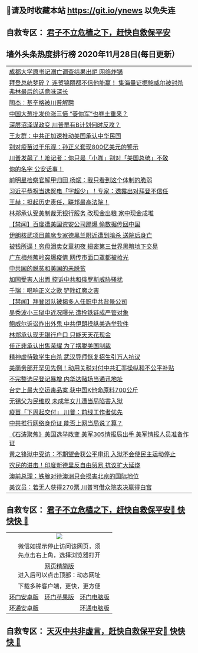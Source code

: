 ## 📩请及时收藏本站 https://git.io/ynews 以免失连</a>
## 自救专区： [君子不立危樯之下，赶快自救保平安 ](https://github.com/pwgy/td/blob/master/README.md)

## 墙外头条热度排行榜 2020年11月28日(每日更新）

 <table>
<tr><td colspan="2" align="left"><a href="https://zmggpisw.xlohf.cyou/?name=c1249998&key=pzykfwejorbvjhqc&from=gy2">成都大学原书记溺亡调查结果出炉 网络炸锅</a></td></tr>
<tr><td colspan="2" align="left"><a href="https://zmggpisw.xlohf.cyou/?name=c1249953&key=pzykfwejorbvjhqc&from=gy2">拜登总统梦碎？ 连贺锦丽都不信他能赢！ 集海量证据鲍威尔被封杀 弗林最后的话意味深长</a></td></tr>
<tr><td colspan="2" align="left"><a href="https://zmggpisw.xlohf.cyou/?name=c1250042&key=pzykfwejorbvjhqc&from=gy2">陶杰：基辛格被川普解聘</a></td></tr>
<tr><td colspan="2" align="left"><a href="https://zmggpisw.xlohf.cyou/?name=c1250000&key=pzykfwejorbvjhqc&from=gy2">中国大葱批发价涨三倍 “姜你军”也卷土重来？</a></td></tr>
<tr><td colspan="2" align="left"><a href="https://zmggpisw.xlohf.cyou/?name=c1250032&key=pzykfwejorbvjhqc&from=gy2">深层沼泽谋政变 川普早有B计划何时反攻？</a></td></tr>
<tr><td colspan="2" align="left"><a href="https://zmggpisw.xlohf.cyou/?name=c1249956&key=pzykfwejorbvjhqc&from=gy2">王友群：中共正加速推动美国承认中华民国</a></td></tr>
<tr><td colspan="2" align="left"><a href="https://zmggpisw.xlohf.cyou/?name=c1250001&key=pzykfwejorbvjhqc&from=gy2">别对疫苗过于乐观：孙正义套现800亿美元的警示</a></td></tr>
<tr><td colspan="2" align="left"><a href="https://zmggpisw.xlohf.cyou/?name=c1249952&key=pzykfwejorbvjhqc&from=gy2">川普发飙了！呛记者：你只是「小咖」别对「美国总统」不敬</a></td></tr>
<tr><td colspan="2" align="left"><a href="https://zmggpisw.xlohf.cyou/?name=c1250007&key=pzykfwejorbvjhqc&from=gy2">你的名字 公安话事！</a></td></tr>
<tr><td colspan="2" align="left"><a href="https://zmggpisw.xlohf.cyou/?name=c1249997&key=pzykfwejorbvjhqc&from=gy2">前明星检察官解甲归田 杨斌：我只看到这个体制的脆弱</a></td></tr>
<tr><td colspan="2" align="left"><a href="https://zmggpisw.xlohf.cyou/?name=c1249954&key=pzykfwejorbvjhqc&from=gy2">习近平恭祝当选贺电「字超少」！专家：透露出对拜登不信任</a></td></tr>
<tr><td colspan="2" align="left"><a href="https://zmggpisw.xlohf.cyou/?name=c1250005&key=pzykfwejorbvjhqc&from=gy2">王赫：担起历史责任，联邦最高法院！</a></td></tr>
<tr><td colspan="2" align="left"><a href="https://zmggpisw.xlohf.cyou/?name=c1249973&key=pzykfwejorbvjhqc&from=gy2">林郑承认受美制裁无银行服务 改现金出粮 家中现金成堆</a></td></tr>
<tr><td colspan="2" align="left"><a href="https://zmggpisw.xlohf.cyou/?name=c1249983&key=pzykfwejorbvjhqc&from=gy2">【禁闻】百度遭美国资安公司踢爆 偷数据传回中国</a></td></tr>
<tr><td colspan="2" align="left"><a href="https://zmggpisw.xlohf.cyou/?name=c1249974&key=pzykfwejorbvjhqc&from=gy2">伊朗核武项目首席专家德黑兰附近遭到暗杀 送院后身亡</a></td></tr>
<tr><td colspan="2" align="left"><a href="https://zmggpisw.xlohf.cyou/?name=c1249951&key=pzykfwejorbvjhqc&from=gy2">被钱所逼！穷母泪卖女童初夜 揭密第三世界黑暗地下交易</a></td></tr>
<tr><td colspan="2" align="left"><a href="https://zmggpisw.xlohf.cyou/?name=c1249995&key=pzykfwejorbvjhqc&from=gy2">广东梅州蕉岭突爆疫情 网传市面口罩都被抢光</a></td></tr>
<tr><td colspan="2" align="left"><a href="https://zmggpisw.xlohf.cyou/?name=c1250041&key=pzykfwejorbvjhqc&from=gy2">中共国的脱贫和美国的未脱贫</a></td></tr>
<tr><td colspan="2" align="left"><a href="https://zmggpisw.xlohf.cyou/?name=c1250036&key=pzykfwejorbvjhqc&from=gy2">加国受害人出面 控诉中共和俄罗斯威胁骚扰</a></td></tr>
<tr><td colspan="2" align="left"><a href="https://zmggpisw.xlohf.cyou/?name=c1250009&key=pzykfwejorbvjhqc&from=gy2">千瑞：唱响正义之歌  铲除红魔之害</a></td></tr>
<tr><td colspan="2" align="left"><a href="https://zmggpisw.xlohf.cyou/?name=c1249984&key=pzykfwejorbvjhqc&from=gy2">【禁闻】拜登团队被揭多人任职中共背景公司</a></td></tr>
<tr><td colspan="2" align="left"><a href="https://zmggpisw.xlohf.cyou/?name=c1249981&key=pzykfwejorbvjhqc&from=gy2">吴秀波小三狱中近况曝光 遭拴铁链成严管对象</a></td></tr>
<tr><td colspan="2" align="left"><a href="https://zmggpisw.xlohf.cyou/?name=c1249950&key=pzykfwejorbvjhqc&from=gy2">鲍威尔诉讼炸出外鬼 中共伊朗操纵美选举软件</a></td></tr>
<tr><td colspan="2" align="left"><a href="https://zmggpisw.xlohf.cyou/?name=c1249947&key=pzykfwejorbvjhqc&from=gy2">林郑承认现无银行户口 只能天天花现金</a></td></tr>
<tr><td colspan="2" align="left"><a href="https://zmggpisw.xlohf.cyou/?name=c1249938&key=pzykfwejorbvjhqc&from=gy2">任正非承认出售荣耀 为了摆脱美国制裁</a></td></tr>
<tr><td colspan="2" align="left"><a href="https://zmggpisw.xlohf.cyou/?name=c1250006&key=pzykfwejorbvjhqc&from=gy2">精神虐待致学生自杀 武汉导师恢复招生引万人抗议</a></td></tr>
<tr><td colspan="2" align="left"><a href="https://zmggpisw.xlohf.cyou/?name=c1249963&key=pzykfwejorbvjhqc&from=gy2">美商务部开罕见先例！动用关税对付中共汇率操纵和不公平补贴</a></td></tr>
<tr><td colspan="2" align="left"><a href="https://zmggpisw.xlohf.cyou/?name=c1250030&key=pzykfwejorbvjhqc&from=gy2">不完整选民登记暴增 内华达赌场当通讯地址</a></td></tr>
<tr><td colspan="2" align="left"><a href="https://zmggpisw.xlohf.cyou/?name=c1250031&key=pzykfwejorbvjhqc&from=gy2">台史上最大空运毒品案 获中国K他命原料700公斤</a></td></tr>
<tr><td colspan="2" align="left"><a href="https://zmggpisw.xlohf.cyou/?name=c1250004&key=pzykfwejorbvjhqc&from=gy2">无锡父为民维权 未成年女儿遭当局陷害入狱</a></td></tr>
<tr><td colspan="2" align="left"><a href="https://zmggpisw.xlohf.cyou/?name=c1249977&key=pzykfwejorbvjhqc&from=gy2">疫苗「下周起交付」 川普：前线工作者优先</a></td></tr>
<tr><td colspan="2" align="left"><a href="https://zmggpisw.xlohf.cyou/?name=c1249946&key=pzykfwejorbvjhqc&from=gy2">中共推行网络身份证 能否上网当局说了算？</a></td></tr>
<tr><td colspan="2" align="left"><a href="https://zmggpisw.xlohf.cyou/?name=c1249987&key=pzykfwejorbvjhqc&from=gy2">《石涛聚焦》美国选举政变 美军305情报局出手 美军情报人员准备作证</a></td></tr>
<tr><td colspan="2" align="left"><a href="https://zmggpisw.xlohf.cyou/?name=c1249976&key=pzykfwejorbvjhqc&from=gy2">黄之锋狱中受访：不期望会获公平审讯 入狱不会使民主运动停止</a></td></tr>
<tr><td colspan="2" align="left"><a href="https://zmggpisw.xlohf.cyou/?name=c1249978&key=pzykfwejorbvjhqc&from=gy2">农民的进击！印度新德里反自由贸易 抗议扩大延烧</a></td></tr>
<tr><td colspan="2" align="left"><a href="https://zmggpisw.xlohf.cyou/?name=c1249975&key=pzykfwejorbvjhqc&from=gy2">澳前总理：铁腕对待澳洲只会损害北京的国际地位</a></td></tr>
<tr><td colspan="2" align="left"><a href="https://zmggpisw.xlohf.cyou/?name=c1249992&key=pzykfwejorbvjhqc&from=gy2">美议员：若无人获得270票 川普可借众院表决赢得白宫</a></td></tr>

</table>

 ## 自救专区： [君子不立危樯之下，赶快自救保平安🍎 快快快 📩](https://github.com/pwgy/td/blob/master/README.md)
 
<table>
  <tr>
    <td colspan="3" align="center"><img src="https://cdn.jsdelivr.net/gh/opipe/up/oGate65.jpg"/></td>
  </tr>
  <tr>
    <td colspan="3" align="center">微信如提示停止访问该网页，须<br/>先点击右上角，选择浏览器打开</td>
  <tr>
  <tr>
    <td colspan="3" align="center"><a href="https://gitcdn.xyz/cdn/otiny/up/master/show005.htm">网页精简版</a><br/>进入后可以点击顶部：动态网址</td>
  </tr>
  <tr>
    <td colspan="3" align="center">下载多种客户端，更快，更方便</td>
  <tr>
  <tr>
    <td align="center"><a href="https://cdn.jsdelivr.net/gh/opipe/up/oGatea.apk">环门安卓版</a></td>
    <td align="center"><a href="https://x.co/odisk">环门苹果版</a></td>
    <td align="center"><a href="https://cdn.jsdelivr.net/gh/opipe/up/oGate.zip">环门电脑版</a></td>
  </tr>
  <tr>
    <td align="center"><a href="https://cdn.jsdelivr.net/gh/opipe/up/oPipe.apk">环通安卓版</a></td>
    <td align="center"></td>
    <td align="center"><a href="https://raw.githubusercontent.com/opipe/up/master/oPipe.zip">环通电脑版</a></td>
  </tr>
  
</table>


 ## 自救专区： [天灭中共非虚言，赶快自救保平安🍎 快快快 📩](https://github.com/pwgy/td/blob/master/README.md)
